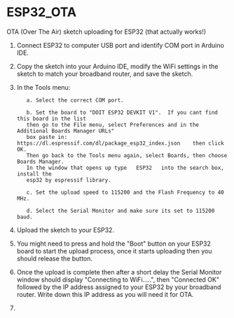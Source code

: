 # ESP32_OTA
OTA (Over The Air) sketch uploading for ESP32 (that actually works!)

1. Connect ESP32 to computer USB port and identify COM port in Arduino IDE.

2. Copy the sketch into your Arduino IDE, modify the WiFi settings in the sketch to match your broadband router, and save the sketch.

3. In the Tools menu:

          a. Select the correct COM port.

          b. Set the board to "DOIT ESP32 DEVKIT V1".  If you cant find this board in the list 
          then go to the File menu, select Preferences and in the Additional Boards Manager URLs" 
          box paste in:    https://dl.espressif.com/dl/package_esp32_index.json    then click OK. 
          Then go back to the Tools menu again, select Boards, then choose Boards Manager. 
          In the window that opens up type   ESP32   into the search box, install the 
          esp32 by espressif library.

          c. Set the upload speed to 115200 and the Flash Frequency to 40 MHz.

          d. Select the Serial Monitor and make sure its set to 115200 baud.

4. Upload the sketch to your ESP32.

5. You might need to press and hold the "Boot" button on your ESP32 board to start the upload process,
once it starts uploading then you should release the button.

6.  Once the upload is complete then after a short delay the Serial Monitor window should display 
"Connecting to WiFi.....", then "Connected OK" followed by the IP address assigned to your ESP32 by your 
broadband router.  Write down this IP address as you will need it for OTA.

7.  
